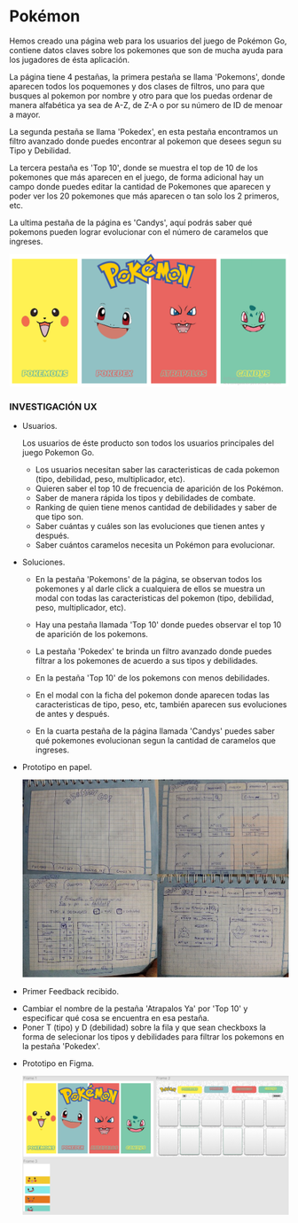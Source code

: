 # Pokémon

Hemos creado una página web para los usuarios del juego de Pokémon Go, contiene datos claves sobre los pokemones 
que son de mucha ayuda para los jugadores de ésta aplicación.

La página tiene 4 pestañas, la primera pestaña se llama 'Pokemons', donde aparecen todos los poquemones y dos clases de filtros, uno 
para que busques al pokemon por nombre y otro para que los puedas ordenar de manera alfabética ya sea de A-Z, de Z-A o por 
su número de ID de menoar a mayor.

La segunda pestaña se llama 'Pokedex', en esta pestaña encontramos un filtro avanzado donde puedes encontrar al pokemon que desees 
segun su Tipo y Debilidad.

La tercera pestaña es 'Top 10', donde se muestra el top de 10 de los pokemones que más aparecen en el juego, de forma adicional 
hay un campo donde puedes editar la cantidad de Pokemones que aparecen y poder ver los 20 pokemones que más aparecen
o tan solo los 2 primeros, etc.

La ultima pestaña de la página es 'Candys', aquí podrás saber qué pokemons pueden lograr evolucionar con el
número de caramelos que ingreses.

![Pokemon](/src/img/final.png "Resultado Final")

### INVESTIGACIÓN UX

  * Usuarios.
  
    Los usuarios de éste producto son todos los usuarios principales del juego Pokemon Go.
     
    - Los usuarios necesitan saber las caracteristicas de cada pokemon (tipo, debilidad, peso, multiplicador, etc).
    - Quieren saber el top 10 de frecuencia de aparición de los Pokémon.
    - Saber de manera rápida los tipos y debilidades de combate.
    - Ranking de quien tiene menos cantidad de debilidades y saber de que tipo son.
    - Saber cuántas y cuáles son las evoluciones que tienen antes y después.
    - Saber cuántos caramelos necesita un Pokémon para evolucionar.
     
  * Soluciones.
    
    - En la pestaña 'Pokemons' de la página, se observan todos los pokemones y al darle click a cualquiera de ellos 
    se muestra un modal con todas las caracteristicas del pokemon (tipo, debilidad, peso, multiplicador, etc).
  
    - Hay una pestaña llamada 'Top 10' donde puedes observar el top 10 de aparición de los pokemons.
    
    - La pestaña 'Pokedex' te brinda un filtro avanzado donde puedes filtrar a los pokemones de acuerdo 
    a sus tipos y debilidades.
    
    - En la pestaña 'Top 10' de los pokemons con menos debilidades.
    
    - En el modal con la ficha del pokemon donde aparecen todas las caracteristicas de tipo, peso, etc, también 
    aparecen sus evoluciones de antes y después.
    
    - En la cuarta pestaña de la página llamada 'Candys' puedes saber qué pokemones evolucionan segun la 
    cantidad de caramelos que ingreses.
     
  * Prototipo en papel.
     
      ![Pokemon](/src/img/papel.jpg "Prototipo en papel")
     
  * Primer Feedback recibido.
  
   - Cambiar el nombre de la pestaña 'Atrapalos Ya' por 'Top 10' y especificar qué cosa se encuentra en esa 
   pestaña.
   - Poner T (tipo) y D (debilidad) sobre la fila y que sean checkboxs la forma de selecionar los tipos y debilidades 
   para filtrar los pokemons en la pestaña 'Pokedex'.

  * Prototipo en Figma.
     
     ![Pokemon](/src/img/figma.png "Figma")
     
